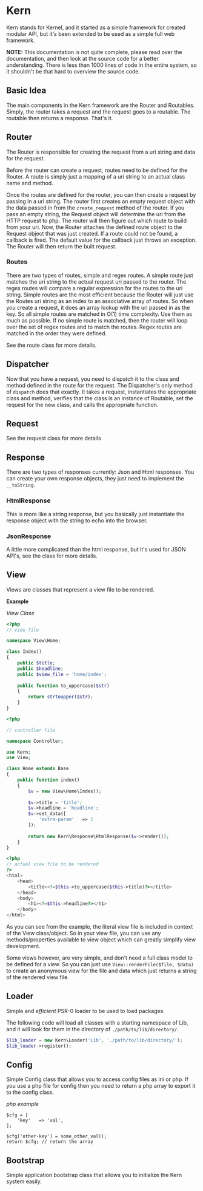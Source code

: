 # Kern

Kern stands for Kernel, and it started as a simple framework for created modular API, but it's been extended to be used as a simple full web framework.

**NOTE:** This documentation is not quite complete, please read over the documentation, and then look at the source code for a better understanding. There is less than 1000 lines of code in the entire system, so it shouldn't be that hard to overview the source code.

## Basic Idea

The main components in the Kern framework are the Router and Routables. Simply, the router takes a request and the request goes to a routable. The routable then returns a response. That's it.

## Router

The Router is responsible for creating the request from a uri string and data for the request.

Before the router can create a request, routes need to be defined for the Router. A route is simply just a mapping of a uri string to an actual class name and method.

Once the routes are defined for the router, you can then create a request by passing in a uri string. The router first creates an empty request object with the data passed in from the `create_request` method of the router. If you pass an empty string, the Request object will determine the uri from the HTTP request to php. The router will then figure out which route to build from your uri. Now, the Router attaches the defined route object to the Request object that was just created. If a route could not be found, a callback is fired. The default value for the callback just throws an exception. The Router will then return the built request.

### Routes

There are two types of routes, simple and regex routes. A simple route just matches the uri string to the actual request uri passed to the router. The regex routes will compare a regular expression for the routes to the uri string. Simple routes are the most efficient because the Router will just use the Routes uri string as an index to an associative array of routes. So when you create a request, it does an array lookup with the uri passed in as the key. So all simple routes are matched in O(1) time complexity. Use them as much as possible. If no simple route is matched, then the router will loop over the set of regex routes and to match the routes. Regex routes are matched in the order they were defined.

See the route class for more details.

## Dispatcher

Now that you have a request, you need to dispatch it to the class and method defined in the route for the request. The Dispatcher's only method of `dispatch` does that exactly. It takes a request, instantiates the appropriate class and method, verifies that the class is an instance of Routable, set the request for the new class, and calls the appropriate function.

## Request

See the request class for more details

## Response

There are two types of responses currently: Json and Html responses. You can create your own response objects, they just need to implement the `__toString`.

### HtmlResponse

This is more like a string response, but you basically just instantiate the response object with the string to echo into the browser.

### JsonResponse

A little more complicated than the html response, but it's used for JSON API's, see the class for more details.

## View

Views are classes that represent a view file to be rendered.

**Example**

*View Class*
````php
<?php
// view file

namespace View\Home;

class Index()
{
    public $title;
    public $headline;
    public $view_file = 'home/index';
    
    public function to_uppercase($str)
    {
        return strtoupper($str);
    }
}
````

````php
<?php

// controller file

namespace Controller;

use Kern;
use View;

class Home extends Base
{
    public function index()
    {
        $v = new View\Home\Index();
        
        $v->title = 'title';
        $v->headline = 'headline';
        $v->set_data([
            'extra-param'   => 1
        ]);
        
        return new Kern\Response\HtmlResponse($v->render());
    }
}
````

````php
<?php
// actual view file to be rendered
?>
<html>
    <head>
        <title><?=$this->to_uppercase($this->title)?></title>
    </head>
    <body>
        <h1><?=$this->headline?></h1>
    </body>
</html>
````

As you can see from the example, the literal view file is included in context of the View class/object. So in your view file, you can use any methods/properties available to view object which can greatly simplify view development.

Some views however, are very simple, and don't need a full class model to be defined for a view. So you can just use `View::renderFile($file, $data)` to create an anonymous view for the file and data which just returns a string of the rendered view file.

## Loader

Simple and *efficient* PSR-0 loader to be used to load packages.

The following code will load all classes with a starting namespace of Lib, and it will look for them in the directory of `./path/to/lib/directory/`.

````php
$lib_loader = new Kern\Loader('Lib', './path/to/lib/directory/');
$lib_loader->register();
````

## Config

Simple Config class that allows you to access config files as ini or php. If you use a php file for config then you need to return a php array to export it to the config class.

*php example*

    $cfg = [
        'key'   => 'val',
    ];

    $cfg['other-key'] = some_other_val();
    return $cfg; // return the array

## Bootstrap

Simple application bootstrap class that allows you to initialize the Kern system easily.
